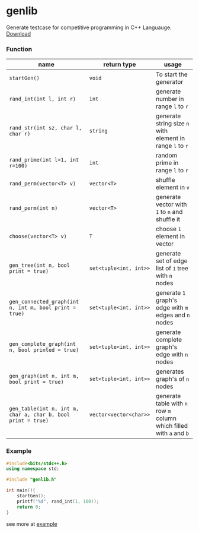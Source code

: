 # genlib
Generate testcase for competitive programming in C++ Languauge.
[Download](https://raw.githubusercontent.com/MasterIceZ/genlib/main/genlib.h)
### Function
|name|return type|usage|
|---|---|---|
|``startGen()``|``void``|To start the generator|
|``rand_int(int l, int r)``|``int``| generate number in range ``l`` to ``r``|
|``rand_str(int sz, char l, char r)``|``string``|generate string size ``n`` with element in range ``l`` to ``r``|
|``rand_prime(int l=1, int r=100)``|``int``|random prime in range ``l`` to ``r``|
|``rand_perm(vector<T> v)``|``vector<T>``|shuffle element in ``v``|
|``rand_perm(int n)``|``vector<T>``|generate vector with ``1`` to ``n`` and shuffle it|
|``choose(vector<T> v)``|``T``|choose ``1`` element in vector|
|``gen_tree(int n, bool print = true)``|``set<tuple<int, int>>``|generate set of edge list of ``1`` tree with ``n`` nodes|
|``gen_connected_graph(int n, int m, bool print = true)``|``set<tuple<int, int>>``|generate ``1`` graph's edge with ``m`` edges and ``n`` nodes|
|``gen_complete_graph(int n, bool printed = true)``|``set<tuple<int, int>>``|generate complete graph's edge with ``n`` nodes|
|``gen_graph(int n, int m, bool print = true)``|``set<tuple<int, int>>``|generates graph's of ``n`` nodes|
|``gen_table(int n, int m, char a, char b, bool print = true)``|``vector<vector<char>>``|generate table with ``n`` row ``m`` column which filled with ``a`` and ``b``|
### Example
```cpp
#include<bits/stdc++.h>
using namespace std;

#include "genlib.h"

int main(){
	startGen();
	printf("%d", rand_int(1, 100));
	return 0;
}
```
see more at [example](https://github.com/MasterIceZ/genlib/tree/main/example)